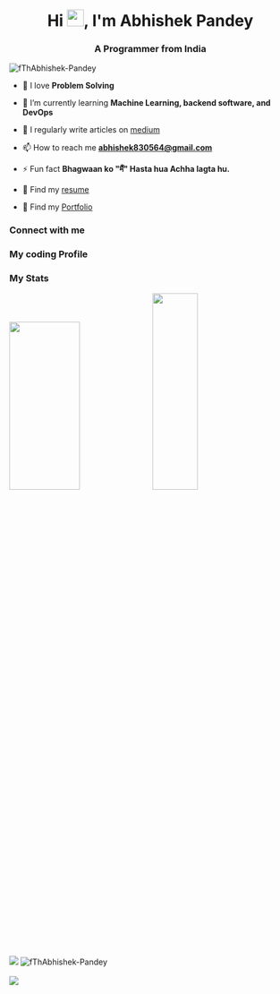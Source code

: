 <h1 align="center">Hi <img src="https://user-images.githubusercontent.com/18350557/176309783-0785949b-9127-417c-8b55-ab5a4333674e.gif" height="30px" width="30px">, I'm Abhishek Pandey</h1>
<h3 align="center">A Programmer from India</h3>

<p align="left"> <img src="https://komarev.com/ghpvc/?username=fThAbhishek-Pandey&label=Profile%20views&color=0e75b6&style=flat" alt="fThAbhishek-Pandey" /> </p>

- 🔭 I love **Problem Solving**

- 🌱 I’m currently learning **Machine Learning, backend software, and DevOps**

- 📝 I regularly write articles on [medium]()

- 📫 How to reach me **abhishek830564@gmail.com**

- ⚡ Fun fact **Bhagwaan ko "मैं" Hasta hua Achha lagta hu.**

- 👀 Find my [resume]()
- 👀 Find my  [Portfolio](https://fthabhishek-pandey.github.io/My-Portfolio/)

### Connect with me

### My coding Profile
  
### My Stats
<a><img src="https://github-profile-summary-cards.vercel.app/api/cards/profile-details?username=fThAbhishek-Pandey&theme=react" width="50%"  height="300px" /><a/>
<a><img src="https://github-readme-stats.vercel.app/api/top-langs/?username=fThAbhishek-Pandey&layout=compact&theme=react" width="40%" height="30%"/></a>
<div >
<a href="http://www.github.com/fThAbhishek-Pandey"><img src="https://github-readme-streak-stats.herokuapp.com/?user=fThAbhishek-Pandey&theme=react" /></a>
<img src="https://github-readme-stats-sigma-five.vercel.app/api?username=fThAbhishek-Pandey&show_icons=true&locale=en&theme=react" alt="fThAbhishek-Pandey"/>
</div>
<br>
<img src="https://github-readme-activity-graph.vercel.app/graph?username=fThAbhishek-Pandey&theme=react">

